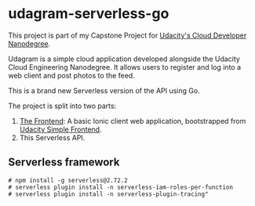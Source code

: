 # udagram-serverless-go

This project is part of my Capstone Project for [Udacity's Cloud Developer Nanodegree](https://www.udacity.com/course/cloud-developer-nanodegree--nd9990).

Udagram is a simple cloud application developed alongside the Udacity Cloud Engineering Nanodegree.
It allows users to register and log into a web client and post photos to the feed.

This is a brand new Serverless version of the API using Go.

The project is split into two parts:
1. [The Frontend](https://github.com/leandrorondon/udagram-frontend): A basic Ionic client web application, bootstrapped from [Udacity Simple Frontend](https://github.com/udacity/cloud-developer/tree/master/course-02/exercises/udacity-c2-frontend).
2. This Serverless API.

## Serverless framework

```
# npm install -g serverless@2.72.2
# serverless plugin install -n serverless-iam-roles-per-function
# serverless plugin install -n serverless-plugin-tracing"

```
